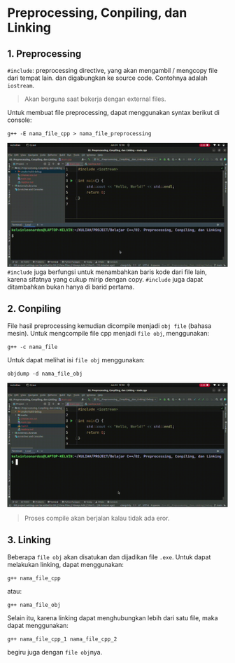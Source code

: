 # Preprocessing, Conpiling, dan Linking

## 1. Preprocessing
`#include`: preprocessing directive, yang akan mengambil / mengcopy file dari tempat lain. dan digabungkan ke source code. Contohnya adalah `iostream`.
> Akan berguna saat bekerja dengan external files.

Untuk membuat file preprocessing, dapat menggunakan syntax berikut di console:
```angular2html
g++ -E nama_file_cpp > nama_file_preprocessing 
```
<img src="media/preprocessing_file.gif">\
`#include` juga berfungsi untuk menambahkan baris kode dari file lain, karena sifatnya yang cukup mirip dengan copy. `#include` juga dapat ditambahkan bukan hanya di barid pertama.

## 2. Conpiling
File hasil preprocessing kemudian dicompile menjadi `obj file` (bahasa mesin).
Untuk mengcompile file cpp menjadi `file obj`, menggunakan:
```angular2html
g++ -c nama_file
```
Untuk dapat melihat isi `file obj` menggunakan:
```angular2html
objdump -d nama_file_obj
```
<img src="media/compile.gif">

> Proses compile akan berjalan kalau tidak ada eror.

## 3. Linking
Beberapa `file obj` akan disatukan dan dijadikan file `.exe`.
Untuk dapat melakukan linking, dapat menggunakan:
```angular2html
g++ nama_file_cpp
```
atau:
```angular2html
g++ nama_file_obj
```
Selain itu, karena linking dapat menghubungkan lebih dari satu file, maka dapat menggunakan:
```angular2html
g++ nama_file_cpp_1 nama_file_cpp_2
```
begiru juga dengan `file obj`nya.